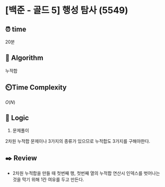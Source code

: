 # [백준 - 골드 5] 행성 탐사 (5549)
 
## ⏰  **time**

20분

## :pushpin: **Algorithm**

누적합

## ⏲️**Time Complexity**

$O(N)$

## :round_pushpin: **Logic**
1. 문제풀이

2차원 누적합 문제이나 3가지의 종류가 있으므로 누적합도 3가지를 구해야한다.


## :black_nib: **Review**
- 2차원 누적합을 만들 때 첫번째 행, 첫번째 열의 누적합 연산시 인덱스를 벗어나는 것을 막기 위해 1칸 여유를 두고 만든다.
